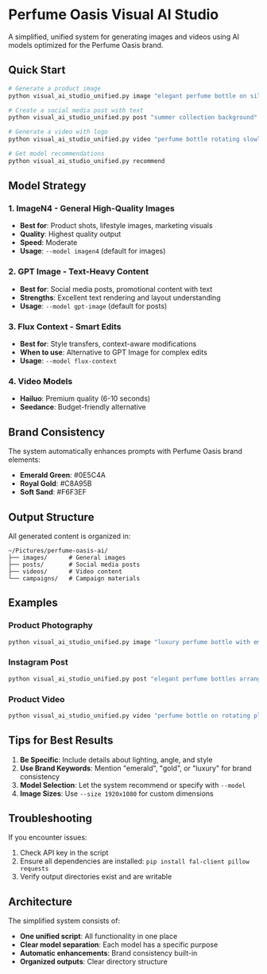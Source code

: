 # Perfume Oasis Visual AI Studio

A simplified, unified system for generating images and videos using AI models optimized for the Perfume Oasis brand.

## Quick Start

```bash
# Generate a product image
python visual_ai_studio_unified.py image "elegant perfume bottle on silk"

# Create a social media post with text
python visual_ai_studio_unified.py post "summer collection background" --text "New Summer Collection 2024"

# Generate a video with logo
python visual_ai_studio_unified.py video "perfume bottle rotating slowly" --with-logo

# Get model recommendations
python visual_ai_studio_unified.py recommend
```

## Model Strategy

### 1. **ImageN4** - General High-Quality Images
- **Best for**: Product shots, lifestyle images, marketing visuals
- **Quality**: Highest quality output
- **Speed**: Moderate
- **Usage**: `--model imagen4` (default for images)

### 2. **GPT Image** - Text-Heavy Content
- **Best for**: Social media posts, promotional content with text
- **Strengths**: Excellent text rendering and layout understanding
- **Usage**: `--model gpt-image` (default for posts)

### 3. **Flux Context** - Smart Edits
- **Best for**: Style transfers, context-aware modifications
- **When to use**: Alternative to GPT Image for complex edits
- **Usage**: `--model flux-context`

### 4. **Video Models**
- **Hailuo**: Premium quality (6-10 seconds)
- **Seedance**: Budget-friendly alternative

## Brand Consistency

The system automatically enhances prompts with Perfume Oasis brand elements:
- **Emerald Green**: #0E5C4A
- **Royal Gold**: #C8A95B
- **Soft Sand**: #F6F3EF

## Output Structure

All generated content is organized in:
```
~/Pictures/perfume-oasis-ai/
├── images/      # General images
├── posts/       # Social media posts
├── videos/      # Video content
└── campaigns/   # Campaign materials
```

## Examples

### Product Photography
```bash
python visual_ai_studio_unified.py image "luxury perfume bottle with emerald liquid, gold cap, professional product photography"
```

### Instagram Post
```bash
python visual_ai_studio_unified.py post "elegant perfume bottles arrangement" --text "Discover Your Signature Scent"
```

### Product Video
```bash
python visual_ai_studio_unified.py video "perfume bottle on rotating platform, elegant lighting" --duration 6 --with-logo
```

## Tips for Best Results

1. **Be Specific**: Include details about lighting, angle, and style
2. **Use Brand Keywords**: Mention "emerald", "gold", or "luxury" for brand consistency
3. **Model Selection**: Let the system recommend or specify with `--model`
4. **Image Sizes**: Use `--size 1920x1080` for custom dimensions

## Troubleshooting

If you encounter issues:
1. Check API key in the script
2. Ensure all dependencies are installed: `pip install fal-client pillow requests`
3. Verify output directories exist and are writable

## Architecture

The simplified system consists of:
- **One unified script**: All functionality in one place
- **Clear model separation**: Each model has a specific purpose
- **Automatic enhancements**: Brand consistency built-in
- **Organized outputs**: Clear directory structure
